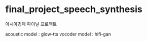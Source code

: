 # final_project_speech_synthesis
아시아경제 파이널 프로젝트


acoustic model : glow-tts
vocoder model : hifi-gan
